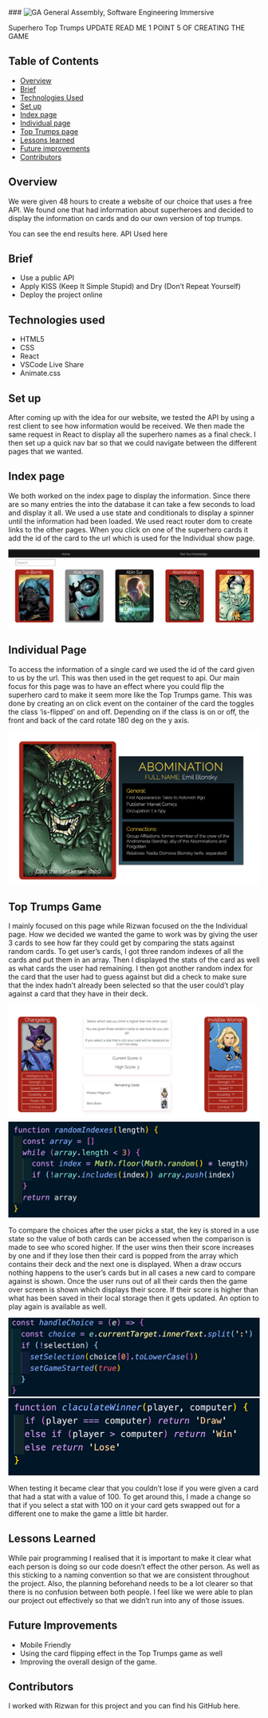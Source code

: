 ​### ![GA](https://cloud.githubusercontent.com/assets/40461/8183776/469f976e-1432-11e5-8199-6ac91363302b.png) General Assembly, Software Engineering Immersive

Superhero Top Trumps 
UPDATE READ ME 1 POINT 5 OF CREATING THE GAME

## Table of Contents
* [Overview](#overview)
* [Brief](#brief)
* [Technologies Used](#technologies)
* [Set up](#setup)
* [Index page](#index)
* [Individual page](#individual)
* [Top Trumps page](#toptrumps)
* [Lessons learned](#lessons)
* [Future improvements](#future)
* [Contributors](#contributors)

<a name="overview"></a>
## Overview
We were given 48 hours to create a website of our choice that uses a free API. We found one that  had information about superheroes and decided to display the information on cards and do our own version of top trumps.

You can see the end results here.
API Used here

<a name="brief"></a>
## Brief
* Use a public API
* Apply KISS (Keep It Simple Stupid) and Dry (Don’t Repeat Yourself)
* Deploy the project online

<a name="technologies"></a>
## Technologies used
* HTML5
* CSS
* React
* VSCode Live Share
* Animate.css

<a name="setup"></a>
## Set up
After coming up with the idea for our website, we tested the API  by using a rest client to see how information would be received. We then made the same request in React to display all the superhero names as a final check. I then set up a quick nav bar so that we could navigate between the different pages that we wanted.

<a name="index"></a>
## Index page
We both worked on the index page to display the information. Since there are so many entries the into the database it can take a few seconds to load and display it all. We used a use state and conditionals to display a spinner until the information had been loaded.  We used react router dom to create links to the other pages. When you click on one of the superhero cards it add the id of the card to the url which is used for the Individual show page.

![](/images/screenshot1.png)

<a name="individual"></a>
## Individual Page
To access the information of a single card we used the id of the card given to us by the url. This was then used in the get request to api. Our main focus for this page was to have an effect where you could flip the superhero card to make it seem more like the Top Trumps game. This was done by creating an on click event on the container of the card the toggles the class ‘is-flipped’ on and off. Depending on if the class is on or off, the front and back of the card rotate 180 deg on the y axis.

![](/images/screenshot2.png)

<a name="toptrumps"></a>
## Top Trumps Game
I mainly focused on this page while Rizwan focused on the the Individual page. How we decided we wanted the game to work was by giving the user 3 cards to see how far they could get by comparing the stats against random cards. To get user’s cards, I got three random indexes of all the cards and put them in an array. Then I displayed the stats of the card as well as what cards the user had remaining. I then got another random index for the card that the user had to guess against but did a check to make sure that the index hadn’t already been selected so that the user could’t play against a card that they have in their deck.

![](/images/screenshot3.png)
![](/images/screenshot4.png)

To compare the choices after the user picks a stat, the key is stored in a use state so the value of both cards can be accessed when the comparison is made to see who scored higher. If the user wins then their score increases by one and if they lose then their card is popped from the array which contains their deck and the next one is displayed. When a draw occurs nothing happens to the user’s cards but in all cases a new card to compare against is shown. Once the user runs out of all their cards then the game over screen is shown which displays their score. If their score is higher than what has been saved in their local storage then it gets updated. An option to play again is available as well.

![](/images/screenshot5.png)
![](/images/screenshot6.png)

When testing it became clear that you couldn’t lose if you were given a card that had a stat with a value of 100. To get around this, I made a change so that if you select a stat with 100 on it your card gets swapped out for a different one to make the game a little bit harder.



<a name="lessons"></a>
## Lessons Learned
While pair programming I realised that it is important to make it clear what each person is doing so our code doesn’t effect the other person. As well as this sticking to a naming convention so that we are consistent throughout the project. Also, the planning beforehand needs to be a lot clearer so that there is no confusion between both people. I feel like we were able to plan our project out effectively so that we didn’t run into any of those issues.

<a name="future"></a>
## Future Improvements
* Mobile Friendly
* Using the card flipping effect in the Top Trumps game as well
* Improving the overall design of the game.

<a name="contributors"></a>
## Contributors
I worked with Rizwan for this project and you can find his GitHub here.